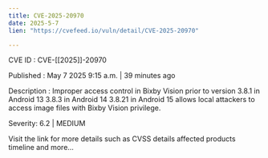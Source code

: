 ```yaml
---
title: CVE-2025-20970
date: 2025-5-7
lien: "https://cvefeed.io/vuln/detail/CVE-2025-20970"

---
```


CVE ID : CVE-[[2025]]-20970

Published :  May 7
2025
9:15 a.m. | 39 minutes ago

Description : Improper access control in Bixby Vision prior to version 3.8.1 in Android 13
3.8.3 in Android 14
3.8.21 in Android 15 allows local attackers to access image files with Bixby Vision privilege.

Severity: 6.2 | MEDIUM

Visit the link for more details
such as CVSS details
affected products
timeline
and more...
